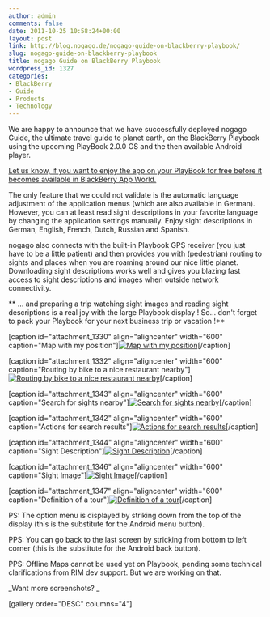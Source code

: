 ```yaml
---
author: admin
comments: false
date: 2011-10-25 10:58:24+00:00
layout: post
link: http://blog.nogago.de/nogago-guide-on-blackberry-playbook/
slug: nogago-guide-on-blackberry-playbook
title: nogago Guide on BlackBerry Playbook
wordpress_id: 1327
categories:
- BlackBerry
- Guide
- Products
- Technology
---
```


We are happy to announce that we have successfully deployed nogago Guide, the ultimate travel guide to planet earth, on the BlackBerry Playbook using the upcoming PlayBook 2.0.0 OS and the then available Android player.

 [Let us know, if you want to enjoy the app on your PlayBook for free before it becomes available in BlackBerry App World.](mailto://rv@nogago.com/)

The only feature that we could not validate is the automatic language adjustment of the application menus (which are also available in German). However, you can at least read sight descriptions in your favorite language by changing the application settings manually. Enjoy sight descriptions in German, English, French, Dutch, Russian and Spanish.

nogago also connects with the built-in Playbook GPS receiver (you just have to be a little patient) and then provides you with (pedestrian) routing to sights and places when you are roaming around our nice little planet. Downloading sight descriptions works well and gives you blazing fast access to sight descriptions and images when outside network connectivity. 

**
... and preparing a trip watching sight images and reading sight descriptions is a real joy with the large Playbook display ! So... don't forget to pack your Playbook for your next business trip or vacation !**

[caption id="attachment_1330" align="aligncenter" width="600" caption="Map with my position"][![Map with my position](http://blog.nogago.de/wp-content/uploads/2011/10/map-myposition.jpg)](http://blog.nogago.de/wp-content/uploads/2011/10/map-myposition.jpg)[/caption]

[caption id="attachment_1332" align="aligncenter" width="600" caption="Routing by bike to a nice restaurant nearby"][![Routing by bike to a nice restaurant nearby](http://blog.nogago.de/wp-content/uploads/2011/10/map-route-bybike.jpg)](http://blog.nogago.de/wp-content/uploads/2011/10/map-route-bybike.jpg)[/caption]

[caption id="attachment_1343" align="aligncenter" width="600" caption="Search for sights nearby"][![Search for sights nearby](http://blog.nogago.de/wp-content/uploads/2011/10/search-sights.jpg)](http://blog.nogago.de/wp-content/uploads/2011/10/search-sights.jpg)[/caption]

[caption id="attachment_1342" align="aligncenter" width="600" caption="Actions for search results"][![Actions for search results](http://blog.nogago.de/wp-content/uploads/2011/10/search-result-actions.jpg)](http://blog.nogago.de/wp-content/uploads/2011/10/search-result-actions.jpg)[/caption]

[caption id="attachment_1344" align="aligncenter" width="600" caption="Sight Description"][![Sight Description](http://blog.nogago.de/wp-content/uploads/2011/10/sight-description.jpg)](http://blog.nogago.de/wp-content/uploads/2011/10/sight-description.jpg)[/caption]

[caption id="attachment_1346" align="aligncenter" width="600" caption="Sight Image"][![Sight Image](http://blog.nogago.de/wp-content/uploads/2011/10/sight-images.jpg)](http://blog.nogago.de/wp-content/uploads/2011/10/sight-images.jpg)[/caption]

[caption id="attachment_1347" align="aligncenter" width="600" caption="Definition of a tour"][![Definition of a tour](http://blog.nogago.de/wp-content/uploads/2011/10/sight-tour.jpg)](http://blog.nogago.de/wp-content/uploads/2011/10/sight-tour.jpg)[/caption]

PS: The option menu is displayed by striking down from the top of the display (this is the substitute for the Android menu button).

PPS: You can go back to the last screen by stricking from bottom to left corner (this is the substitute for the Android back button).

PPS: Offline Maps cannot be used yet on Playbook, pending some technical clarifications from RIM dev support. But we are working on that.

_Want more screenshots? _

[gallery order="DESC" columns="4"]


